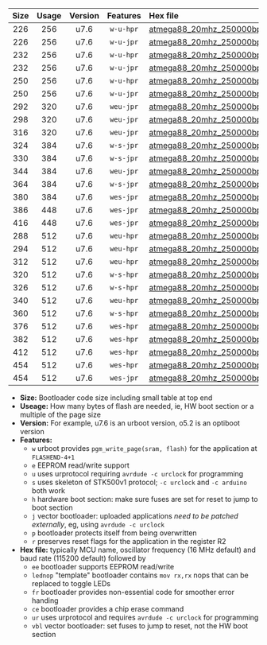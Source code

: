 |Size|Usage|Version|Features|Hex file|
|:-:|:-:|:-:|:-:|:--|
|226|256|u7.6|`w-u-hpr`|[atmega88_20mhz_250000bps_ur.hex](https://raw.githubusercontent.com/stefanrueger/urboot/main//atmega88_20mhz_250000bps_ur.hex)|
|226|256|u7.6|`w-u-jpr`|[atmega88_20mhz_250000bps_ur_vbl.hex](https://raw.githubusercontent.com/stefanrueger/urboot/main//atmega88_20mhz_250000bps_ur_vbl.hex)|
|232|256|u7.6|`w-u-hpr`|[atmega88_20mhz_250000bps_lednop_ur.hex](https://raw.githubusercontent.com/stefanrueger/urboot/main//atmega88_20mhz_250000bps_lednop_ur.hex)|
|232|256|u7.6|`w-u-jpr`|[atmega88_20mhz_250000bps_lednop_ur_vbl.hex](https://raw.githubusercontent.com/stefanrueger/urboot/main//atmega88_20mhz_250000bps_lednop_ur_vbl.hex)|
|250|256|u7.6|`w-u-hpr`|[atmega88_20mhz_250000bps_lednop_fr_ur.hex](https://raw.githubusercontent.com/stefanrueger/urboot/main//atmega88_20mhz_250000bps_lednop_fr_ur.hex)|
|250|256|u7.6|`w-u-jpr`|[atmega88_20mhz_250000bps_lednop_fr_ur_vbl.hex](https://raw.githubusercontent.com/stefanrueger/urboot/main//atmega88_20mhz_250000bps_lednop_fr_ur_vbl.hex)|
|292|320|u7.6|`weu-jpr`|[atmega88_20mhz_250000bps_ee_ur_vbl.hex](https://raw.githubusercontent.com/stefanrueger/urboot/main//atmega88_20mhz_250000bps_ee_ur_vbl.hex)|
|298|320|u7.6|`weu-jpr`|[atmega88_20mhz_250000bps_ee_lednop_ur_vbl.hex](https://raw.githubusercontent.com/stefanrueger/urboot/main//atmega88_20mhz_250000bps_ee_lednop_ur_vbl.hex)|
|316|320|u7.6|`weu-jpr`|[atmega88_20mhz_250000bps_ee_lednop_fr_ur_vbl.hex](https://raw.githubusercontent.com/stefanrueger/urboot/main//atmega88_20mhz_250000bps_ee_lednop_fr_ur_vbl.hex)|
|324|384|u7.6|`w-s-jpr`|[atmega88_20mhz_250000bps_vbl.hex](https://raw.githubusercontent.com/stefanrueger/urboot/main//atmega88_20mhz_250000bps_vbl.hex)|
|330|384|u7.6|`w-s-jpr`|[atmega88_20mhz_250000bps_lednop_vbl.hex](https://raw.githubusercontent.com/stefanrueger/urboot/main//atmega88_20mhz_250000bps_lednop_vbl.hex)|
|344|384|u7.6|`weu-jpr`|[atmega88_20mhz_250000bps_ee_lednop_fr_ce_ur_vbl.hex](https://raw.githubusercontent.com/stefanrueger/urboot/main//atmega88_20mhz_250000bps_ee_lednop_fr_ce_ur_vbl.hex)|
|364|384|u7.6|`w-s-jpr`|[atmega88_20mhz_250000bps_lednop_fr_vbl.hex](https://raw.githubusercontent.com/stefanrueger/urboot/main//atmega88_20mhz_250000bps_lednop_fr_vbl.hex)|
|380|384|u7.6|`wes-jpr`|[atmega88_20mhz_250000bps_ee_vbl.hex](https://raw.githubusercontent.com/stefanrueger/urboot/main//atmega88_20mhz_250000bps_ee_vbl.hex)|
|386|448|u7.6|`wes-jpr`|[atmega88_20mhz_250000bps_ee_lednop_vbl.hex](https://raw.githubusercontent.com/stefanrueger/urboot/main//atmega88_20mhz_250000bps_ee_lednop_vbl.hex)|
|416|448|u7.6|`wes-jpr`|[atmega88_20mhz_250000bps_ee_lednop_fr_vbl.hex](https://raw.githubusercontent.com/stefanrueger/urboot/main//atmega88_20mhz_250000bps_ee_lednop_fr_vbl.hex)|
|288|512|u7.6|`weu-hpr`|[atmega88_20mhz_250000bps_ee_ur.hex](https://raw.githubusercontent.com/stefanrueger/urboot/main//atmega88_20mhz_250000bps_ee_ur.hex)|
|294|512|u7.6|`weu-hpr`|[atmega88_20mhz_250000bps_ee_lednop_ur.hex](https://raw.githubusercontent.com/stefanrueger/urboot/main//atmega88_20mhz_250000bps_ee_lednop_ur.hex)|
|312|512|u7.6|`weu-hpr`|[atmega88_20mhz_250000bps_ee_lednop_fr_ur.hex](https://raw.githubusercontent.com/stefanrueger/urboot/main//atmega88_20mhz_250000bps_ee_lednop_fr_ur.hex)|
|320|512|u7.6|`w-s-hpr`|[atmega88_20mhz_250000bps.hex](https://raw.githubusercontent.com/stefanrueger/urboot/main//atmega88_20mhz_250000bps.hex)|
|326|512|u7.6|`w-s-hpr`|[atmega88_20mhz_250000bps_lednop.hex](https://raw.githubusercontent.com/stefanrueger/urboot/main//atmega88_20mhz_250000bps_lednop.hex)|
|340|512|u7.6|`weu-hpr`|[atmega88_20mhz_250000bps_ee_lednop_fr_ce_ur.hex](https://raw.githubusercontent.com/stefanrueger/urboot/main//atmega88_20mhz_250000bps_ee_lednop_fr_ce_ur.hex)|
|360|512|u7.6|`w-s-hpr`|[atmega88_20mhz_250000bps_lednop_fr.hex](https://raw.githubusercontent.com/stefanrueger/urboot/main//atmega88_20mhz_250000bps_lednop_fr.hex)|
|376|512|u7.6|`wes-hpr`|[atmega88_20mhz_250000bps_ee.hex](https://raw.githubusercontent.com/stefanrueger/urboot/main//atmega88_20mhz_250000bps_ee.hex)|
|382|512|u7.6|`wes-hpr`|[atmega88_20mhz_250000bps_ee_lednop.hex](https://raw.githubusercontent.com/stefanrueger/urboot/main//atmega88_20mhz_250000bps_ee_lednop.hex)|
|412|512|u7.6|`wes-hpr`|[atmega88_20mhz_250000bps_ee_lednop_fr.hex](https://raw.githubusercontent.com/stefanrueger/urboot/main//atmega88_20mhz_250000bps_ee_lednop_fr.hex)|
|454|512|u7.6|`wes-hpr`|[atmega88_20mhz_250000bps_ee_lednop_fr_ce.hex](https://raw.githubusercontent.com/stefanrueger/urboot/main//atmega88_20mhz_250000bps_ee_lednop_fr_ce.hex)|
|454|512|u7.6|`wes-jpr`|[atmega88_20mhz_250000bps_ee_lednop_fr_ce_vbl.hex](https://raw.githubusercontent.com/stefanrueger/urboot/main//atmega88_20mhz_250000bps_ee_lednop_fr_ce_vbl.hex)|

- **Size:** Bootloader code size including small table at top end
- **Useage:** How many bytes of flash are needed, ie, HW boot section or a multiple of the page size
- **Version:** For example, u7.6 is an urboot version, o5.2 is an optiboot version
- **Features:**
  + `w` urboot provides `pgm_write_page(sram, flash)` for the application at `FLASHEND-4+1`
  + `e` EEPROM read/write support
  + `u` uses urprotocol requiring `avrdude -c urclock` for programming
  + `s` uses skeleton of STK500v1 protocol; `-c urclock` and `-c arduino` both work
  + `h` hardware boot section: make sure fuses are set for reset to jump to boot section
  + `j` vector bootloader: uploaded applications *need to be patched externally*, eg, using `avrdude -c urclock`
  + `p` bootloader protects itself from being overwritten
  + `r` preserves reset flags for the application in the register R2
- **Hex file:** typically MCU name, oscillator frequency (16 MHz default) and baud rate (115200 default) followed by
  + `ee` bootloader supports EEPROM read/write
  + `lednop` "template" bootloader contains `mov rx,rx` nops that can be replaced to toggle LEDs
  + `fr` bootloader provides non-essential code for smoother error handing
  + `ce` bootloader provides a chip erase command
  + `ur` uses urprotocol and requires `avrdude -c urclock` for programming
  + `vbl` vector bootloader: set fuses to jump to reset, not the HW boot section
